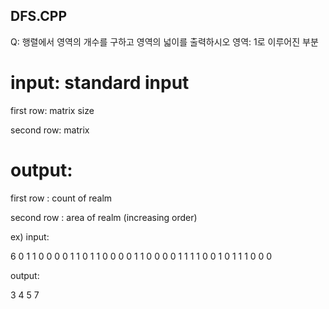 ## DFS.CPP

Q: 행렬에서 영역의 개수를 구하고 영역의 넓이를 출력하시오
    영역: 1로 이루어진 부분

# input: standard input

first row: matrix size

second row: matrix

# output: 

first row : count of realm

second row : area of realm (increasing order)


ex)
input:

6
0 1 1 0 0 0
0 1 1 0 1 1
0 0 0 0 1 1
0 0 0 0 1 1
1 1 0 0 1 0
1 1 1 0 0 0

output:

3
4 5 7
